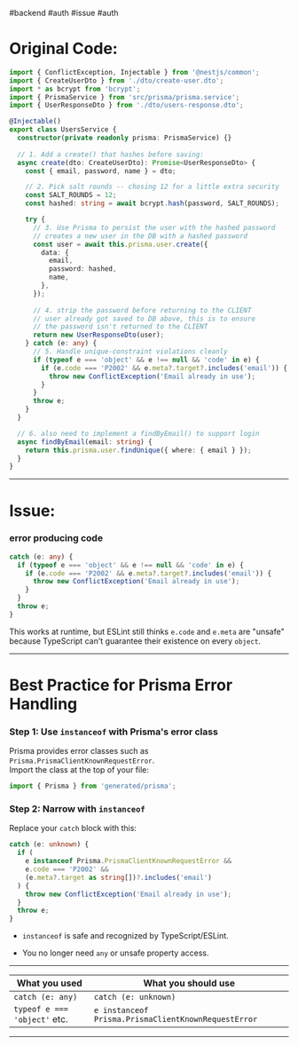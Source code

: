 #backend #auth #issue #auth 

# Original Code:
```ts
import { ConflictException, Injectable } from '@nestjs/common';
import { CreateUserDto } from './dto/create-user.dto';
import * as bcrypt from 'bcrypt';
import { PrismaService } from 'src/prisma/prisma.service';
import { UserResponseDto } from './dto/users-response.dto';

@Injectable()
export class UsersService {
  constructor(private readonly prisma: PrismaService) {}
  
  // 1. Add a create() that hashes before saving:
  async create(dto: CreateUserDto): Promise<UserResponseDto> {
    const { email, password, name } = dto;

    // 2. Pick salt rounds -- chosing 12 for a little extra security
    const SALT_ROUNDS = 12;
    const hashed: string = await bcrypt.hash(password, SALT_ROUNDS);

    try {
      // 3. Use Prisma to persist the user with the hashed password
      // creates a new user in the DB with a hashed password
      const user = await this.prisma.user.create({
        data: {
          email,
          password: hashed,
          name,
        },
      });
  
      // 4. strip the password before returning to the CLIENT
      // user already got saved to DB above, this is to ensure
      // the password isn't returned to the CLIENT
      return new UserResponseDto(user);
    } catch (e: any) {
      // 5. Handle unique-constraint violations cleanly
      if (typeof e === 'object' && e !== null && 'code' in e) {
        if (e.code === 'P2002' && e.meta?.target?.includes('email')) {
          throw new ConflictException('Email already in use');
        }
      }
      throw e;
    }
  }

  // 6. also need to implement a findByEmail() to support login
  async findByEmail(email: string) {
    return this.prisma.user.findUnique({ where: { email } });
  }
}
```
---
# Issue:
### error producing code
```ts
catch (e: any) {
  if (typeof e === 'object' && e !== null && 'code' in e) {
    if (e.code === 'P2002' && e.meta?.target?.includes('email')) {
      throw new ConflictException('Email already in use');
    }
  }
  throw e;
}
```
This works at runtime, but ESLint still thinks `e.code` and `e.meta` are "unsafe" because TypeScript can't guarantee their existence on every `object`.

---
# Best Practice for Prisma Error Handling
### **Step 1: Use `instanceof` with Prisma's error class**

Prisma provides error classes such as `Prisma.PrismaClientKnownRequestError`.  
Import the class at the top of your file:

``` ts
import { Prisma } from 'generated/prisma';
```

### **Step 2: Narrow with `instanceof`**

Replace your `catch` block with this:
```ts
catch (e: unknown) {
  if (
    e instanceof Prisma.PrismaClientKnownRequestError &&
    e.code === 'P2002' &&
    (e.meta?.target as string[])?.includes('email')
  ) {
    throw new ConflictException('Email already in use');
  }
  throw e;
}
```

- `instanceof` is safe and recognized by TypeScript/ESLint.
    
- You no longer need `any` or unsafe property access.
---

| **What you used**            | **What you should use**                             |
| ---------------------------- | --------------------------------------------------- |
| `catch (e: any)`             | `catch (e: unknown)`                                |
| `typeof e === 'object'` etc. | `e instanceof Prisma.PrismaClientKnownRequestError` |

---
